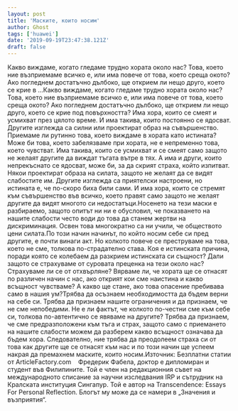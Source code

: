 ```yaml
---
layout: post
title: 'Маските, които носим'
author: Ghost
tags: ['huawei']
date: '2019-09-19T23:47:38.121Z'
draft: false
---
```


Какво виждаме, когато гледаме трудно хората около нас? Това, което ние възприемаме всичко е, или има повече от това, което среща окото? Ако погледнем достатъчно дълбоко, ще открием ли нещо друго, което се крие в ...Какво виждаме, когато гледаме трудно хората около нас? Това, което ние възприемаме всичко е, или има повече от това, което среща окото? Ако погледнем достатъчно дълбоко, ще открием ли нещо друго, което се крие под повърхността? Има хора, които се смеят и усмихват през цялото време. И има такива, които постоянно се ядосват. Другите изглежда са силни или проектират образ на съвършенство. Приемаме ли рутинно това, което виждаме в хората като истината?Може би това, което забелязваме при хората, не е непременно това, което чувстват. Има такива, които се усмихват и се смеят само защото не желаят другите да виждат тъгата вътре в тях. А има и други, които непрекъснато се ядосват, може би, за да скрият страха, който изпитват. Някои проектират образа на силата, защото не желаят да се видят слабостите им. Другите изглежда са приятелски настроени, но истината е, че по-скоро биха били сами. И има хора, които се стремят към съвършенство във всичко, което правят само защото не желаят другите да видят многото си недостатъци.Носенето на тези маски е разбираемо, защото опитът ни ни е обусловил, че показването на нашите слабости често води до това да станем жертви на дискриминация. Освен това многократно са ни учили, че обществото цени силата.По този начин начинът, по който носим себе си пред другите, е почти винаги акт. Но колкото повече се преструваме на това, което не сме, толкова по-страдателно става. Коя е истинската причина, поради която се колебаем да разкрием истинската си същност? Дали защото се страхуваме от суровата преценка на тези около нас? Страхуваме ли се от отхвърляне? Вярваме ли, че хората ще се отнасят по различен начин с нас, ако открият кои сме наистина и какво всъщност чувстваме? А какво ще стане, ако това опасение пребивава само в нашия ум?Трябва да осъзнаем необходимостта да бъдем верни на себе си. Трябва да признаем нашите ограничения и да признаем, че не сме непобедими. Не е ли фактът, че колкото по-честни сме към себе си, толкова по-автентично се явяваме на другите? Трябва да признаем, че сме предразположени към тъга и страх, защото само с приемането на нашите слабости можем да разберем какво всъщност означава да бъдем хора. Следователно, ние трябва да преодолеем страха си от това как другите ще се отнасят към нас и по този начин ще успеем накрая да премахнем маските, които носим.Източник: Безплатни статии от ArticleFactory.com    Фредерик Фабела, доктор е дипломиран и студент във Филипините. Той е член на редакционния съвет на международното списание за научни изследвания IRP и сътрудник на Кралската институция Сингапур. Той е автор на Transcendence: Essays For Personal Reflection. Блогът му може да се намери в „Значения и възприятия“.
